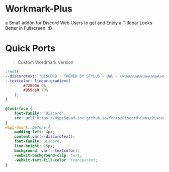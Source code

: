# Workmark-Plus
a Small addon for Discord Web Users to get and Enjoy a Titlebar Looks Better in Fullscreen. :D

# Quick Ports

> Custom Wordmark Version
```css
:root{
--discordtext: "DISCORD - THEMED BY STYLUS - UWU - uwuwuwuwuwuuwuwuwuwuwuwuwuwuwuwwuwuuwuwuwuwuwuwuuwuuwuwuwu";
--textcolor: linear-gradient(
        #7289DA 0%,
        #959da0 70%
    );
}

@font-face {
    font-family: 'Discord';
    src: url("https://HypeSquad-inc.github.io/fonts/Discord-Sans/Discord Sans.otf ") format("opentype");
}
#app-mount::before {
    padding-left: 4px;
    content:var(--discordtext);
    font-family: Discord;
    line-height: 25px;
    background: var(--textcolor);
    -webkit-background-clip: text;
    -webkit-text-fill-color: transparent;
}
```
